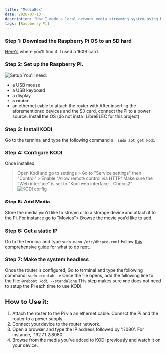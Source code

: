 ```yaml
---
title: "MediaBox"
date: 2020-07-13
description: "How I made a local network media streaming system using Raspberry Pi 3"
tags: [Raspberry Pi]
---
```

### Step 1: Download the Raspberry Pi OS to an SD hard  
[Here's](https://www.raspberrypi.org/downloads/) where you'll find it. I used a 16GB card.
### Step 2: Set up the Raspberry Pi.
![Setup](https://i.imgur.com/7eFRgL8.gifv)
You'll need:
* a USB mouse
* a USB keyboard
* a display
* a router
* an ethernet cable to attach the router with
After inserting the aforementioned devices and the SD card, connect the Pi to a power source. Install the OS (do not install LibreELEC for this project)
### Step 3: Install KODI
Go to the terminal and type the following command
`$	sudo apt get kodi`
### Step 4: Configure KODI
Once installed, 
> Open Kodi and go to settings > Go to "Service settings" then "Control" > Enable "Allow remote control via HTTP"
Make sure the "Web interface" is set to "Kodi web interface - Chorus2"
![KODI config](https://i.imgur.com/e4Qnyc8.jpg)
### Step 5: Add Media
Store the media you'd like to stream onto a storage device and attach it to the Pi.
For instance go to "Movies"> Browse the movie you'd like to add.
### Step 6: Get a static IP
Go to the terminal and type
`sudo nano /etc/dhcpcd.conf`
Follow [this](https://thepihut.com/blogs/raspberry-pi-tutorials/how-to-give-your-raspberry-pi-a-static-ip-address-update) comprehensive guide for what to do next.
### Step 7: Make the system headless
Once the router is configured, Go to terminal and type the following command:
`sudo crontab -e`
Once the file opens, add the following line to the file:
`@reboot kodi --standalone`
This step makes sure one does not need to setup the Pi each time to use KODI.

## How to Use it:
1. Attach the router to the Pi via an ethernet cable. Connect the Pi and the router to a power supply.
2. Connect your device to the router network.
3. Open a browser and type the IP address followed by ':8080'. For instance, '192.7.1.2:8080'. 
4. Browse from the media you've added to KODI previously and watch it on your device.   
